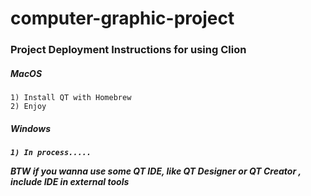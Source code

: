 # computer-graphic-project

<h3>Project Deployment Instructions
    for using Clion</h3>

   <h5>MacOS</h5>
    
    1) Install QT with Homebrew
    2) Enjoy
    
  
   <h5>Windows<h5>
    
    1) In process.....
   
   
   
   
   BTW if you wanna use some QT IDE, like QT Designer or QT Creator
       , include IDE in external tools